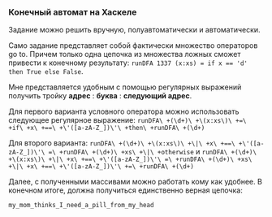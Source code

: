 ### Конечный автомат на Хаскеле

Задание можно решить вручную, полуавтоматически и автоматически.

Само задание представляет собой фактически множество операторов go to. Причем только одна цепочка из множества ложных сможет привести к конечному результату: 
`runDFA 1337 (x:xs) = if x == 'd' then True else False`.

Мне представляется удобным с помощью регулярных выражений получить тройку __адрес__ : __буква__ : __следующий адрес__.

Для первого варианта условного оператора можно использовать следующее регулярное выражение: `runDFA\ +(\d+)\ +\(x:xs\)\ +=\ +if\ +x\ +==\ +\'([a-zA-Z_])\'\ +then\ +runDFA\ +(\d+)`

Для второго варианта: `runDFA\ +(\d+)\ +\(x:xs\)\ +\|\ +x\ +==\ +\'([a-zA-Z_])\'\ =\ +runDFA\ +(\d+)\ +xs\ +\|\ +otherwise` и `runDFA\ +(\d+)\ +\(x:xs\)\ +\|\ +x\ +==\ +\'([a-zA-Z_])\'\ =\ +runDFA\ +(\d+)\ +xs\ +\|\ +x\ +==\ +\'([a-zA-Z_])\'\ +=\ +runDFA\ +(\d+)`

Далее, с полученными массивами можно работать кому как удобнее. В конечном итоге, должна получиться единственно верная цепочка:

`my_mom_thinks_I_need_a_pill_from_my_head`
